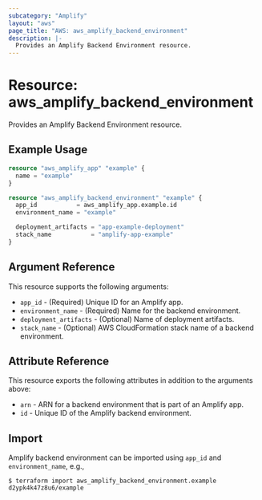 ```yaml
---
subcategory: "Amplify"
layout: "aws"
page_title: "AWS: aws_amplify_backend_environment"
description: |-
  Provides an Amplify Backend Environment resource.
---
```


# Resource: aws_amplify_backend_environment

Provides an Amplify Backend Environment resource.

## Example Usage

```terraform
resource "aws_amplify_app" "example" {
  name = "example"
}

resource "aws_amplify_backend_environment" "example" {
  app_id           = aws_amplify_app.example.id
  environment_name = "example"

  deployment_artifacts = "app-example-deployment"
  stack_name           = "amplify-app-example"
}
```

## Argument Reference

This resource supports the following arguments:

* `app_id` - (Required) Unique ID for an Amplify app.
* `environment_name` - (Required) Name for the backend environment.
* `deployment_artifacts` - (Optional) Name of deployment artifacts.
* `stack_name` - (Optional) AWS CloudFormation stack name of a backend environment.

## Attribute Reference

This resource exports the following attributes in addition to the arguments above:

* `arn` - ARN for a backend environment that is part of an Amplify app.
* `id` - Unique ID of the Amplify backend environment.

## Import

Amplify backend environment can be imported using `app_id` and `environment_name`, e.g.,

```
$ terraform import aws_amplify_backend_environment.example d2ypk4k47z8u6/example
```
